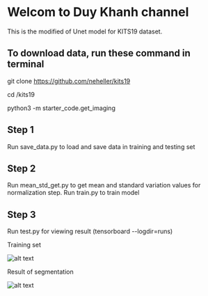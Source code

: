 # Welcom to Duy Khanh channel
This is the modified of Unet model for KITS19 dataset.

## To download data, run these command in terminal
git clone https://github.com/neheller/kits19

cd /kits19

python3 -m starter_code.get_imaging

## Step 1
Run save_data.py to load and save data in training and testing set

## Step 2
Run mean_std_get.py to get mean and standard variation values for normalization step.
Run train.py to train model

## Step 3
Run test.py for viewing result  (tensorboard --logdir=runs)

Training set

![alt text](https://user-images.githubusercontent.com/64471569/140443598-ec0f5b66-0c8e-4d72-9cad-84587adb35f8.png)

Result of segmentation

![alt text](https://user-images.githubusercontent.com/64471569/140443924-00f301fc-6bf5-488f-bac4-3014bc72e3c2.png)
